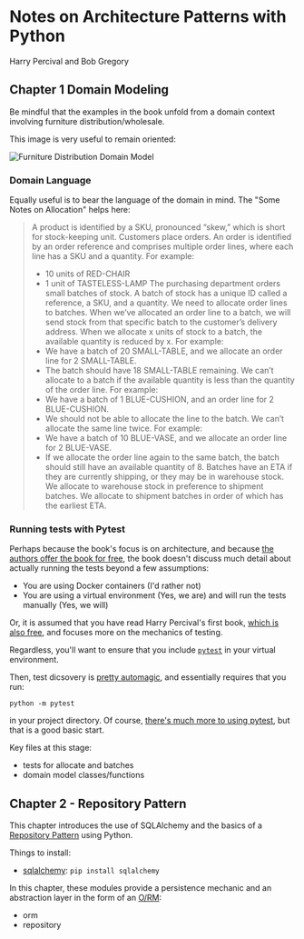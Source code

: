 # Notes on Architecture Patterns with Python

Harry Percival and Bob Gregory

## Chapter 1 Domain Modeling

Be mindful that the examples in the book unfold from a domain context involving furniture distribution/wholesale.

This image is very useful to remain oriented:

![Furniture Distribution Domain Model](https://i.imgur.com/hHMeVS1.png)

### Domain Language

Equally useful is to bear the language of the domain in mind. The "Some Notes on Allocation" helps here:

> A product is identified by a SKU, pronounced “skew,” which is short for stock-keeping unit. Customers place orders. 
> An order is identified by an order reference and comprises multiple order lines, where each line has a SKU and a quantity. 
> For example: 
> * 10 units of RED-CHAIR 
> * 1 unit of TASTELESS-LAMP 
> The purchasing department orders small batches of stock. 
> A batch of stock has a unique ID called a reference, a SKU, and a quantity. 
> We need to allocate order lines to batches. When we’ve allocated an order line to a batch, we will send stock from that specific batch to the customer’s delivery address. When we allocate x units of stock to a batch, the available quantity is reduced by x. 
> For example: 
> * We have a batch of 20 SMALL-TABLE, and we allocate an order line for 2 SMALL-TABLE. 
> * The batch should have 18 SMALL-TABLE remaining. 
> We can’t allocate to a batch if the available quantity is less than the quantity of the order line. 
> For example: 
> * We have a batch of 1 BLUE-CUSHION, and an order line for 2 BLUE-CUSHION. 
> * We should not be able to allocate the line to the batch. 
> We can’t allocate the same line twice. For example: 
> * We have a batch of 10 BLUE-VASE, and we allocate an order line for 2 BLUE-VASE. 
> * If we allocate the order line again to the same batch, the batch should still have an available quantity of 8. 
> Batches have an ETA if they are currently shipping, or they may be in warehouse stock. We allocate to warehouse stock in preference to shipment batches. We allocate to shipment batches in order of which has the earliest ETA.

### Running tests with Pytest

Perhaps because the book's focus is on architecture, and because [the authors offer the book for free](https://www.cosmicpython.com/book/preface.html), the book doesn't discuss much detail about actually running the tests beyond a few assumptions:

* You are using Docker containers (I'd rather not)
* You are using a virtual environment (Yes, we are) and will run the tests manually (Yes, we will)

Or, it is assumed that you have read Harry Percival's first book, [which is also free](https://www.obeythetestinggoat.com/pages/book.html#toc), and focuses more on the mechanics of testing.

Regardless, you'll want to ensure that you include [`pytest`](https://pypi.org/project/pytest/) in your virtual environment.

Then, test dicsovery is [pretty automagic](https://docs.pytest.org/en/stable/contents.html), and essentially requires that you run:

`python -m pytest` 

in your project directory.  Of course, [there's much more to using pytest](https://docs.pytest.org/en/stable/contents.html), but that is a good basic start.

Key files at this stage:

* tests for allocate and batches
* domain model classes/functions

## Chapter 2 - Repository Pattern

This chapter introduces the use of SQLAlchemy and the basics of a [Repository Pattern](https://codewithshadman.com/repository-pattern-csharp/) using Python.

Things to install:
* [sqlalchemy](https://docs.sqlalchemy.org/en/13/): `pip install sqlalchemy`

In this chapter, these modules provide a persistence mechanic and an abstraction layer in the form of an [O/RM](https://en.wikipedia.org/wiki/Object%E2%80%93relational_mapping):
* orm
* repository

